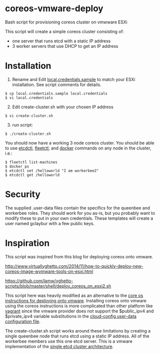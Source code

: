 coreos-vmware-deploy
====================

Bash script for provisioning coreos cluster on vmwware ESXi

This script will create a simple coreos cluster consisting of:
- one server that runs etcd with a static IP address
- 3 worker servers that use DHCP to get an IP address

# Installation

1. Rename and Edit [local.credentials.sample](https://github.com/gclayburg/coreos-vmware-deploy/blob/master/local.credentials.sample) to match your ESXi installation.  See script comments for details.

```
$ cp local.credentials.sample local.credentials
$ vi local.credentials
```

2. Edit create-cluster.sh with your chosen IP address

```
$ vi create-cluster.sh
```

3. run script:

```
$ ./create-cluster.sh
```

You should now have a working 3 node coreos cluster.  You should be able to use [etcdctl](https://github.com/coreos/etcdctl#etcdctl), [fleetctl](https://coreos.com/docs/launching-containers/launching/fleet-using-the-client/), and [docker](https://www.docker.com/) commands on any node in the cluster, i.e.:

```
$ fleetctl list-machines
$ docker ps
$ etcdctl set /helloworld "I am workerbee2"
$ etcdctl get /helloworld
```

# Security

The supplied .user-data files contain the specifics for the queenbee and workerbee roles.  They should work for you as-is, but you probably want to modify these to put in your own credentials.  These templates will create a user named gclaybur with a few public keys.


# Inspiration

This script was inspired from this blog for deploying coreos onto vmware.

http://www.virtuallyghetto.com/2014/11/how-to-quickly-deploy-new-coreos-image-wvmware-tools-on-esxi.html

https://github.com/lamw/vghetto-scripts/blob/master/shell/deploy_coreos_on_esxi2.sh


This script here was heavily modified as an alternative to the [core os instructions for deploying onto vmware](https://coreos.com/docs/running-coreos/platforms/vmware/).
Installing coreos onto vmware using the coreos instructions is more complicated than other platform like [vagrant](https://coreos.com/docs/running-coreos/platforms/vagrant/) since the vmware provider does not support the $public_ipv4 and $private_ipv4 variable substitutions in the [cloud-config user-data configuration file](https://coreos.com/docs/cluster-management/setup/cloudinit-cloud-config/).

The create-cluster.sh script works around these limitations by creating a single queenbee node that runs etcd using a static IP address.  All of the workerbee members use this one etcd server.  This is a vmware implementation of the [single etcd cluster architecture](https://coreos.com/docs/cluster-management/setup/cluster-architectures/#easy-development/testing-cluster).

